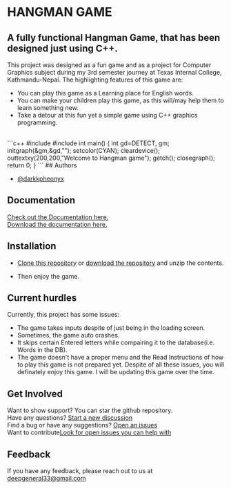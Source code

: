 
#  HANGMAN GAME
## A fully functional Hangman Game, that has been designed  just using C++.
This project was designed as a fun game and as a project for Computer Graphics subject during my 3rd semester journey at Texas Internal College, Kathmandu-Nepal. The highlighting features of this game are:
* You can play this game as a Learning place for English words.
* You can make your children play this game, as this will/may help them to learn something new.
* Take a detour at this fun yet a simple game using C++ graphics programming.
<br>
```c++
#include<iostream>
#include<graphics.h>
int main()
{
int gd=DETECT, gm;
initgraph(&gm,&gd,"");
setcolor(CYAN);
cleardevice();
outtextxy(200,200,"Welcome to Hangman game");
getch();
closegraph();
return 0;
}
```
## Authors

- [@darkkpheonyx](https://github.com/darkkpheonyx)


## Documentation

[Check out the Documentation here.](https://docs.google.com/document/d/1rvDTdmEmU53e5OW6EzRvbgsiDeGL_p43/edit?usp=drive_link&ouid=107100321595771104912&rtpof=true&sd=true)  
[Download the documentation here.](https://drive.usercontent.google.com/download?id=1rvDTdmEmU53e5OW6EzRvbgsiDeGL_p43&export=download&authuser=0&confirm=t&uuid=bc9f8802-0e56-47e0-9566-329cc9569e25&at=APZUnTWfzmigGL-Yksu_hQjGemRj:1709123909495)


## Installation

- [Clone this repository](https://docs.github.com/en/repositories/creating-and-managing-repositories/cloning-a-repository) or [download the repository](https://github.com/darkkpheonyx/Hangman-Game/archive/refs/heads/master.zip) and unzip the contents.

* Then enjoy the game.
    
## Current hurdles

Currently, this project has some issues:
* The game takes inputs despite of just being in the loading screen.
* Sometimes, the game auto crashes.
* It skips certain Entered letters while compairing it to the database(i.e. Words in the DB).
* The game doesn't have a proper menu and the Read Instructions of how to play this game is not prepared yet.
Despite of all these issues, you will definately enjoy this game. I will be updating this game over the time.
## Get Involved

Want to show support? You can star the github repository.  
Have any questions? [Start a new discussion](https://github.com/darkkpheonyx/Hangman-Game/discussions)  
Find a bug or have any suggestions? [Open an issues](https://github.com/darkkpheonyx/Hangman-Game/issues/new)  
Want to contribute[Look for open issues you can help with](https://github.com/darkkpheonyx/Hangman-Game/issues)

## Feedback

If you have any feedback, please reach out to us at deepgeneral33@gmail.com

